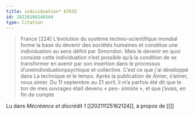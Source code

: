 ```yaml
---
title: individuation* 67635
id: 20220108246544
type: Citation
---
```


> France [224] L’évolution du système techno-scientifique mondial forme la base du devenir des sociétés humaines et constitue une individuation au sens défini par Simondon. Mais le devenir en quoi consiste cette individuation n’est possible qu’à la condition de se transformer en avenir par son insertion dans le processus d’uneindividuationpsychique et collective. C’est ce que j'ai développé dans La technique et le temps. Après la publication de Aimer, s’aimer, nous aimer. Du 11 septembre au 21 avril, il m’a parfois été dit que le ton de mes ouvrages était devenu « pes- simiste », et que j’avais, en fin de compte

Lu dans *Mécréance et discrédit 1* [[20211125162124]], à propos de [[]]